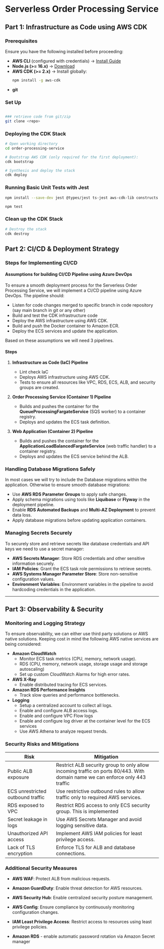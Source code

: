# Serverless Order Processing Service

## Part 1: Infrastructure as Code using AWS CDK
### Prerequisites
Ensure you have the following installed before proceeding:

- **AWS CLI** (configured with credentials) → [Install Guide](https://docs.aws.amazon.com/cli/latest/userguide/install-cliv2.html)
- **Node.js (>= 16.x)** → [Download](https://nodejs.org/)
- **AWS CDK (>= 2.x)** → Install globally:
    ```sh
    npm install -g aws-cdk
    ```
- **git**
  
### Set Up

```bash

### retrieve code from git/zip
git clone <repo>
```


### Deploying the CDK Stack

```bash
# Open working directory
cd order-processing-service

# Bootstrap AWS CDK (only required for the first deployment):
cdk bootstrap

# Synthesis and deploy the stack
cdk deploy

```

### Running Basic Unit Tests with Jest

```bash
npm install --save-dev jest @types/jest ts-jest aws-cdk-lib constructs

npm test
```

### Clean up the CDK Stack
```bash
# Destroy the stack
cdk destroy
```

## Part 2: CI/CD & Deployment Strategy

### Steps for Implementing CI/CD
 
#### Assumptions for building CI/CD Pipeline using Azure DevOps

To ensure a smooth deployment process for the Serverless Order Processing Service, we will implement a CI/CD pipeline using Azure DevOps. The pipeline should:

- Listen for code changes merged to specific branch in code repository (say main branch in git or any other)
- Build and test the CDK infrastructure code
- Deploy the AWS infrastructure using AWS CDK.
- Build and push the Docker container to Amazon ECR.
- Deploy the ECS services and update the application.

Based on these assumptions we will need 3 pipelines.

#### Steps 

1. **Infrastructure as Code (IaC) Pipeline**
   - Lint check IaC
   - Deploys AWS infrastructure using AWS CDK.
   - Tests to ensure all resources like VPC, RDS, ECS, ALB, and security groups are created.

2. **Order Processing Service (Container 1) Pipeline**
   - Builds and pushes the container for the **QueueProcessingFargateService** (SQS worker) to a container registry.
   - Deploys and updates the ECS task definition.

3. **Web Application (Container 2) Pipeline**
   - Builds and pushes the container for the **ApplicationLoadBalancedFargateService** (web traffic handler) to a container registry.
   - Deploys and updates the ECS service behind the ALB.


### Handling Database Migrations Safely

In most cases we will try to include the Database migrations within the application. Otherwise to ensure smooth database migrations:

- Use **AWS RDS Parameter Groups** to apply safe changes.
- Apply schema migrations using tools like **Liquibase** or **Flyway** in the deployment pipeline.
- Enable **RDS Automated Backups** and **Multi-AZ Deployment** to prevent data loss.
- Apply database migrations before updating application containers.

### Managing Secrets Securely

To securely store and retrieve secrets like database credentials and API keys we need to use a secret manager:

- **AWS Secrets Manager**: Store RDS credentials and other sensitive information securely.
- **IAM Policies**: Grant the ECS task role permissions to retrieve secrets.
- **AWS Systems Manager Parameter Store**: Store non-sensitive configuration values.
- **Environment Variables**: Environment variables in the pipeline to avoid hardcoding credentials in the application.

---

## Part 3: Observability & Security

### Monitoring and Logging Strategy

To ensure observability, we can either use third party solutions or AWS native solutions. Keeping cost in mind the following AWS native services are being considered:

- **Amazon CloudWatch**
  - Monitor ECS task metrics (CPU, memory, network usage).
  - RDS (CPU, memory, network usage, storage usage and storage autoscaling)
  - Set up custom CloudWatch Alarms for high error rates.
- **AWS X-Ray**
  - Enable distributed tracing for ECS services.
- **Amazon RDS Performance Insights**
  - Track slow queries and performance bottlenecks.
- **Logging**
  - Setup a centralized account to collect all logs.
  - Enable and configure ALB access logs.
  - Enable and configure VPC Flow logs
  - Enable and configure log driver at the container level for the ECS services
  - Use AWS Athena to analyze request trends.

### Security Risks and Mitigations

| Risk                              | Mitigation                                                                     |
| --------------------------------- | ------------------------------------------------------------------------------ |
| Public ALB exposure               | Restrict ALB security group to only allow incoming traffic on ports 80/443. With domain name we can enforce only 443 traffic   |
| ECS unrestricted outbound traffic | Use restrictive outbound rules to allow traffic only to required AWS services. |
| RDS exposed to VPC                | Restrict RDS access to only ECS security group. This is implemented                                |
| Secret leakage in logs            | Use AWS Secrets Manager and avoid logging sensitive data.                      |
| Unauthorized API access           | Implement AWS IAM policies for least privilege access.                         |
| Lack of TLS encryption            | Enforce TLS for ALB and database connections.                                  |

### Additional Security Measures

- **AWS WAF**: Protect ALB from malicious requests.
- **Amazon GuardDuty**: Enable threat detection for AWS resources.
- **AWS Security Hub**: Enable centralized security posture management.

- **AWS Config**: Ensure compliance by continuously monitoring configuration changes.
- **IAM Least Privilege Access**: Restrict access to resources using least privilege policies.
- **Amazon RDS** - enable automatic password rotation via Amazon Secret manager